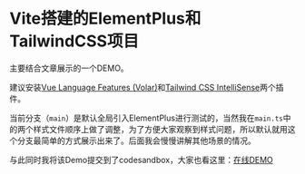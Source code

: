 # Vite搭建的ElementPlus和TailwindCSS项目

主要结合文章展示的一个DEMO。

建议安装[Vue Language Features (Volar)](https://marketplace.visualstudio.com/items?itemName=johnsoncodehk.volar)和[Tailwind CSS IntelliSense](https://marketplace.visualstudio.com/items?itemName=bradlc.vscode-tailwindcss)两个插件。

当前分支（`main`）是默认全局引入ElementPlus进行测试的，当然我在`main.ts`中的两个样式文件顺序上做了调整，为了方便大家观察到样式问题，所以默认就用这个分支最简单的方式展示出来了。后面我会慢慢讲解其他场景的情况。

与此同时我将该Demo提交到了codesandbox，大家也看这里：[在线DEMO](https://codesandbox.io/s/full-import-elementplus-9uzlg?file=/README.md)
